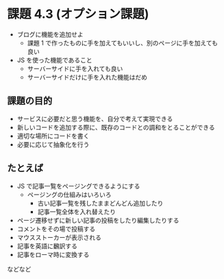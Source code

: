 課題 4.3 (オプション課題)
================================================================

* ブログに機能を追加せよ
  * 課題 1 で作ったものに手を加えてもいいし、別のページに手を加えても良い
* JS を使った機能であること
  * サーバーサイドに手を入れても良い
  * サーバーサイドだけに手を入れた機能はだめ


## 課題の目的

* サービスに必要だと思う機能を、自分で考えて実現できる
* 新しいコードを追加する際に、既存のコードとの調和をとることができる
 * 適切な場所にコードを書く
 * 必要に応じて抽象化を行う


## たとえば

* JS で記事一覧をページングできるようにする
  * ページングの仕組みはいろいろ
    * 古い記事一覧を残したままどんどん追加したり
    * 記事一覧全体を入れ替えたり
* ページ遷移せずに新しい記事の投稿をしたり編集したりする
* コメントをその場で投稿する
* マウスストーカーが表示される
* 記事を英語に飜訳する
* 記事をローマ時に変換する

などなど
